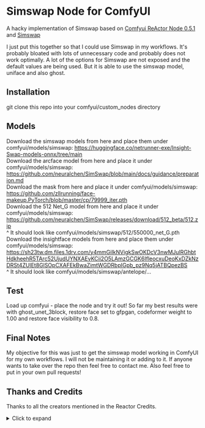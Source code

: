 # Simswap Node for ComfyUI

A hacky implementation of Simswap based on [Comfyui ReActor Node 0.5.1](https://github.com/Gourieff/comfyui-reactor-node) and [Simswap](https://github.com/neuralchen/SimSwap)

I just put this together so that I could use Simswap in my workflows. It's probably bloated with lots of unnecessary code and probably does not work optimally. A lot of the options for Simswap are not exposed and the default values are being used. But it is able to use the simswap model, uniface and also ghost.

## Installation

git clone this repo into your comfyui/custom_nodes directory

## Models

Download the simswap models from here and place them under comfyui/models/simswap: https://huggingface.co/netrunner-exe/Insight-Swap-models-onnx/tree/main  
Download the arcface model from here and place it under comfyui/models/simswap: https://github.com/neuralchen/SimSwap/blob/main/docs/guidance/preparation.md  
Download the mask from here and place it under comfyui/models/simswap: https://github.com/zllrunning/face-makeup.PyTorch/blob/master/cp/79999_iter.pth  
Download the 512 Net_G model from here and place it under comfyui/models/simswap: https://github.com/neuralchen/SimSwap/releases/download/512_beta/512.zip  
^ It should look like comfyui/models/simswap/512/550000_net_G.pth  
Download the insightface models from here and place them under comfyui/models/simswap: https://sh23tw.dm.files.1drv.com/y4mmGiIkNVigkSwOKDcV3nwMJulRGhbtHdkheehR5TArc52UjudUYNXAEvKCii2O5LAmzGCGK6IfleocxuDeoKxDZkNzDRSt4ZUlEt8GlSOpCXAFEkBwaZimtWGDRbpIGpb_pz9Nq5jATBQpezBS  
^ It should look like comfyui/models/simswap/antelope/...  

## Test

Load up comfyui - place the node and try it out! So far my best results were with ghost_unet_3block, restore face set to gfpgan, codeformer weight to 1.00 and restore face visibility to 0.8.

## Final Notes

My objective for this was just to get the simswap model working in ComfyUI for my own workflows. I will not be maintaining it or adding to it. If anyone wants to take over the repo then feel free to contact me. Also feel free to put in your own pull requests!

<a name="credits">

## Thanks and Credits

Thanks to all the creators mentioned in the Reactor Credits.

<details>
	<summary><a>Click to expand</a></summary>

<br>

|file|source|license|
|----|------|-------|
|[buffalo_l.zip](https://huggingface.co/datasets/Gourieff/ReActor/blob/main/models/buffalo_l.zip) | [DeepInsight](https://github.com/deepinsight/insightface) | ![license](https://img.shields.io/badge/license-non_commercial-red) |
| [codeformer-v0.1.0.pth](https://huggingface.co/datasets/Gourieff/ReActor/blob/main/models/facerestore_models/codeformer-v0.1.0.pth) | [sczhou](https://github.com/sczhou/CodeFormer) | ![license](https://img.shields.io/badge/license-non_commercial-red) |
| [GFPGANv1.3.pth](https://huggingface.co/datasets/Gourieff/ReActor/blob/main/models/facerestore_models/GFPGANv1.3.pth) | [TencentARC](https://github.com/TencentARC/GFPGAN) | ![license](https://img.shields.io/badge/license-Apache_2.0-green.svg) |
| [GFPGANv1.4.pth](https://huggingface.co/datasets/Gourieff/ReActor/blob/main/models/facerestore_models/GFPGANv1.4.pth) | [TencentARC](https://github.com/TencentARC/GFPGAN) | ![license](https://img.shields.io/badge/license-Apache_2.0-green.svg) |
| [inswapper_128.onnx](https://github.com/facefusion/facefusion-assets/releases/download/models/inswapper_128.onnx) | [DeepInsight](https://github.com/deepinsight/insightface) | ![license](https://img.shields.io/badge/license-non_commercial-red) |
| [inswapper_128_fp16.onnx](https://github.com/facefusion/facefusion-assets/releases/download/models/inswapper_128_fp16.onnx) | [Hillobar](https://github.com/Hillobar/Rope) | ![license](https://img.shields.io/badge/license-non_commercial-red) |

[BasicSR](https://github.com/XPixelGroup/BasicSR) - [@XPixelGroup](https://github.com/XPixelGroup) <br>
[facexlib](https://github.com/xinntao/facexlib) - [@xinntao](https://github.com/xinntao) <br>

[@s0md3v](https://github.com/s0md3v), [@henryruhs](https://github.com/henryruhs) - the original Roop App <br>
[@ssitu](https://github.com/ssitu) - the first version of [ComfyUI_roop](https://github.com/ssitu/ComfyUI_roop) extension <br>
[neuralchen](https://github.com/neuralchen/SimSwap) - The official implementation of Simswap <br><br>

And thanks to anyone else that was involved in the creation of this node that I failed to mention.
</details>
